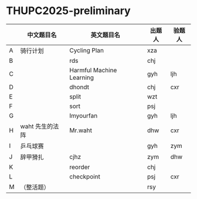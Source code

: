 # THUPC2025-preliminary

|      | 中文题目名 | 英文题目名   | 出题人 | 验题人 |
| ---- | ---------- | ------------ | ------ | ------ |
| A    | 骑行计划   | Cycling Plan | xza    |        |
| B    |            | rds          | chj    |        |
| C    |            | Harmful Machine Learning| gyh    | ljh    |
| D    |            | dhondt       | chj    | cxr    |
| E    |            | split        | wzt    |        |
| F    |            | sort         | psj    |        |
| G    |            | Imyourfan           | gyh    | ljh    |
| H    | waht 先生的法阵           | Mr.waht         | dhw    | cxr    |
| I    | 乒乓球赛   |              | gyh    | zym    |
| J    | 辞甲猾扎   | cjhz | zym    | dhw       |
| K    |            | reorder      | chj    |        |
| L    |            | checkpoint   | psj    | cxr    |
| M    | （整活题） |              | rsy    |        |

